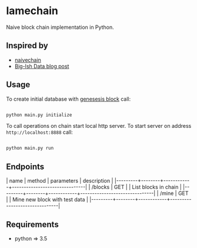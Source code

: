# lamechain

Naive block chain implementation in Python.

## Inspired by
* [naivechain](https://github.com/lhartikk/naivechain)
* [Big-Ish Data blog post](https://bigishdata.com/2017/10/17/write-your-own-blockchain-part-1-creating-storing-syncing-displaying-mining-and-proving-work/)

## Usage

To create initial database with [genesesis block](https://en.bitcoin.it/wiki/Genesis_block) call:

```bash

python main.py initialize

```

To call operations on chain start local http server. To start server on address
`http://localhost:8888` call:

```bash

python main.py run

```

## Endpoints

| name    | method | parameters | description                   |
|---------+--------+------------+-------------------------------|
| /blocks | GET    |            | List blocks in chain          |
|---------+--------+------------+-------------------------------|
| /mine   | GET    |            | Mine new block with test data |
|---------+--------+------------+-------------------------------|

## Requirements
* python => 3.5

